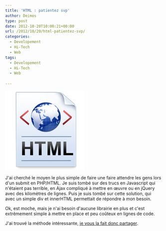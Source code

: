 ```yaml
---
title: 'HTML : patientez svp'
author: Deimos
type: post
date: 2012-10-20T10:00:21+00:00
url: /2012/10/20/html-patientez-svp/
categories:
  - Developement
  - Hi-Tech
  - Web
tags:
  - Developement
  - Hi-Tech
  - Web

---
```

![html](/images/html.png)

J'ai cherché le moyen le plus simple de faire une faire attendre les gens lors d'un submit en PHP/HTML. Je suis tombé sur des trucs en Javascript qui n'étaient pas terrible, en Ajax compliqué à mettre en œuvre ou en jQuery avec des kilomètres de lignes. Puis je suis tombé sur cette solution, qui avec un simple div et innerHTML permettait de répondre à mon besoin.

Ok, est moche, mais je n'ai besoin d'aucune librairie en plus et c'est extrêmement simple à mettre en place et peu coûteux en lignes de code.

J'ai trouvé la méthode intéressante, [je vous la fait donc partager][1].

 [1]: http://wiki.deimos.fr/Introduction_au_XHTML#Une_page_de_chargement_en_HTML
